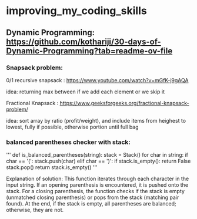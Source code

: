 # improving_my_coding_skills
## Dynamic Programming: https://github.com/kothariji/30-days-of-Dynamic-Programming?tab=readme-ov-file
### Snapsack problem:
0/1 recursive snapsack : https://www.youtube.com/watch?v=mGfK-j9gAQA

idea: returning max between if we add each element or we skip it


Fractional Knapsack : https://www.geeksforgeeks.org/fractional-knapsack-problem/

idea: sort array by ratio (profit/weight), and include items from heighest to lowest, fully if possible, otherwise portion until full bag


### balanced parentheses checker with stack:
'''
def is_balanced_parentheses(string):
stack = Stack()
    for char in string:
        if char == '(':
            stack.push(char)
        elif char == ')':
            if stack.is_empty():
                return False
            stack.pop()
    return stack.is_empty()
'''

Explanation of solution: This function iterates through each character in the input string. If an opening parenthesis is encountered, it is pushed onto the stack. For a closing parenthesis, the function checks if the stack is empty (unmatched closing parenthesis) or pops from the stack (matching pair found). At the end, if the stack is empty, all parentheses are balanced; otherwise, they are not.
